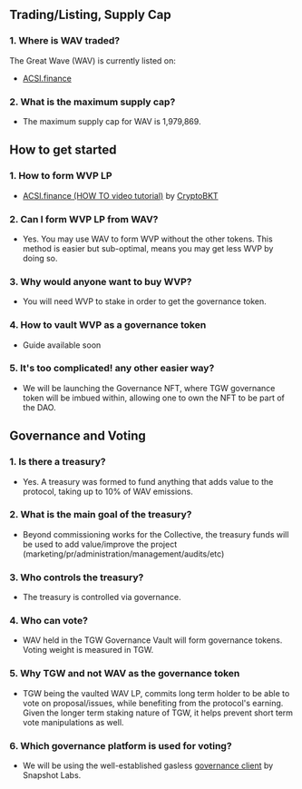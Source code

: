 
## Trading/Listing, Supply Cap

### 1. Where is WAV traded?

The Great Wave (WAV) is currently listed on:

* [ACSI.finance](https://app.acsi.finance/#/trade/0xbb4CdB9CBd36B01bD1cBaEBF2De08d9173bc095c/0x888888883BF208d3b1AcD0052a88b9Fd07bA5851)

### 2. What is the maximum supply cap?

* The maximum supply cap for WAV is 1,979,869.


## How to get started

### 1. How to form WVP LP
* [ACSI.finance (HOW TO video tutorial)](https://www.youtube.com/watch?v=oe5DyLA1p0I) by [CryptoBKT](https://t.me/cryptoBKT)

### 2. Can I form WVP LP from WAV?
* Yes. You may use WAV to form WVP without the other tokens. This method is easier but sub-optimal, means you may get less WVP by doing so.

### 3. Why would anyone want to buy WVP?
* You will need WVP to stake in order to get the governance token.

### 4. How to vault WVP as a governance token
* Guide available soon

### 5. It's too complicated! any other easier way?
* We will be launching the Governance NFT, where TGW governance token will be imbued within, allowing one to own the NFT to be part of the DAO.


## Governance and Voting

### 1. Is there a treasury?

* Yes. A treasury was formed to fund anything that adds value to the protocol, taking up to 10% of WAV emissions.

### 2. What is the main goal of the treasury?

* Beyond commissioning works for the Collective, the treasury funds will be used to add value/improve the project \(marketing/pr/administration/management/audits/etc\) 

### 3. Who controls the treasury?

* The treasury is controlled via governance.

### 4. Who can vote?

* WAV held in the TGW Governance Vault will form governance tokens. Voting weight is measured in TGW.

### 5. Why TGW and not WAV as the governance token

* TGW being the vaulted WAV LP, commits long term holder to be able to vote on proposal/issues, while benefiting from the protocol's earning. Given the longer term staking nature of TGW, it helps prevent short term vote manipulations as well.

### 6. Which governance platform is used for voting?

* We will be using the well-established gasless [governance client](https://snapshot.page) by Snapshot Labs.
